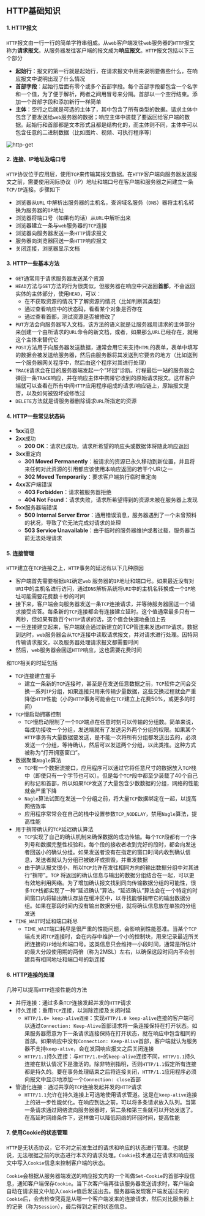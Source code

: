 ## HTTP基础知识

#### 1. HTTP报文

`HTTP`报文由一行一行的简单字符串组成。从`web`客户端发往`web`服务器的`HTTP`报文称为**请求报文**。从服务器发往客户端的报文成为**响应报文**。`HTTP`报文包括以下三个部分

- **起始行**：报文的第一行就是起始行，在请求报文中用来说明要做些什么，在响应报文中说明出现了什么情况
- **首部字段**：起始行后面有零个或多个首部字段。每个首部字段都包含一个名字和一个值，为了便于解析，两者之间用冒号来分隔。首部以一个空行结束。添加一个首部字段和添加新行一样简单
- **主体**：空行之后就是可选的主体了，其中包含了所有类型的数据。请求主体中包含了要发送给`web`服务器的数据；响应主体中装载了要返回给客户端的数据。起始行和首部都是文本形式且都是结构化的，而主体则不同，主体中可以包含任意的二进制数据（比如图片、视频、可执行程序等）

![http-get](https://github.com/zjsyhjh/reading/blob/master/linux/tcp-ip/efficient-web-server/png/get.png?raw=true)



#### 2. 连接、IP地址及端口号 

`HTTP`协议位于应用层，使用`TCP`来传输其报文数据。在`HTTP`客户端向服务器发送报文之前，需要使用网际协议（IP）地址和端口号在客户端和服务器之间建立一条`TCP/IP`连接。步骤如下

- 浏览器从`URL` 中解析出服务器的主机名，查询域名服务（`DNS`）器将主机名转换为服务器的`IP`地址
- 浏览器将端口号（如果有的话）从`URL`中解析出来
- 浏览器建立一条与`web`服务器的`TCP`连接
- 浏览器向服务器发送一条`HTTP`请求报文
- 服务器向浏览器回送一条`HTTP`响应报文
- 关闭连接，浏览器显示文档


#### 3. HTTP一些基本方法

- `GET`通常用于请求服务器发送某个资源
- `HEAD`方法与`GET`方法的行为很类似，但服务器在响应中只返回**首部**，不会返回实体的主体部分，使用`HEAD`，可以：
  - 在不获取资源的情况下了解资源的情况（比如判断其类型）
  - 通过查看响应中的状态码，看看某个对象是否存在
  - 通过查看首部，测试资源是否被修改了
- `PUT`方法会向服务器写入文档，该方法的语义就是让服务器用请求的主体部分来创建一个由所请求的`URL`命令的新文档，或者，如果那么`URL`已经存在，就用这个主体来替代它
- `POST`方法用于向服务器发送数据，通常会用它来支持`HTML`的表单，表单中填写的数据会被发送给服务器，然后由服务器将其发送到它要去的地方（比如送到一个服务器网关程序中，然后由这个程序对其进行处理）
- `TRACE`请求会在目的服务器端发起一个”环回“诊断。行程最后一站的服务器会弹回一条`TRACE`响应，并在响应主体中携带它收到的原始请求报文。这样客户端就可以查看在所有中间`HTTP`应用程序组成的请求/响应链上，原始报文是否，以及如何被毁坏或修改过
- `DELETE`方法就是请服务器删除请求`URL`所指定的资源



#### 4. HTTP一些常见状态码

- **1xx**消息
- **2xx**成功
  - **200 OK**：请求已成功，请求所希望的响应头或数据体将随此响应返回
- **3xx**重定向
  - **301 Moved Permanently**：被请求的资源已永久移动到新位置，并且将来任何对此资源的引用都应该使用本响应返回的若干个URI之一
  - **302 Moved Temporarily**：要求客户端执行临时重定向
- **4xx**客户端错误
  - **403 Forbidden**：请求被服务器拒绝
  - **404 Not Found**：请求失败，请求所希望得到的资源未被在服务器上发现
- **5xx**服务器端错误
  - **500 Internal Server Error**：通用错误消息，服务器遇到了一个未曾预料的状况，导致了它无法完成对请求的处理
  - **503 Service Unavailable**：由于临时的服务器维护或者过载，服务器当前无法处理请求



#### 5. 连接管理 

`HTTP`建立在`TCP`连接之上，`HTTP`事务的延迟有以下几种原因

- 客户端首先需要根据`URI`确定`web` 服务器的`IP`地址和端口号。如果最近没有对`URI`中的主机名进行访问，通过`DNS`解析系统将`URI`中的主机名转换成一个`IP`地址可能需要花费数十秒的时间
- 接下来，客户端会向服务器发送一条`TCP`连接请求，并等待服务器回送一个请求接受应答。每条新的`TCP`连接都会有连接建立延时。这个值通常最多只有一两秒，但如果有数百个`HTTP`请求的话，这个值会快速地叠加上去
- 一旦连接建立起来，客户端就会通过新建立的TCP管道来发送`HTTP`请求。数据到达时，`web`服务器会从`TCP`连接中读取请求报文，并对请求进行处理。因特网传输请求报文，以及服务器处理请求报文都需要时间
- 然后，`web`服务器会回送`HTTP`响应，这也需要花费时间

和`TCP`相关的时延包括

- `TCP`连接建立握手
  - 建立一条新的`TCP`连接时，甚至是在发送任意数据之前，`TCP`软件之间会交换一系列`IP`分组，如果连接只用来传输少量数据，这些交换过程就会严重降低`HTTP`性能（小的`HTTP`事务可能会在`TCP`建立上花费50%，或更多的时间）
- `TCP`慢启动拥塞控制
  - `TCP`慢启动限制了一个`TCP`端点在任意时刻可以传输的分组数。简单来说，每成功接收一个分组，发送端就有了发送另外两个分组的权限。如果某个`HTTP`事务有大量数据要发送，是不能一次将所有分组都发送出去的，必须发送一个分组，等待确认，然后可以发送两个分组，以此类推。这种方式被称为“打开拥塞窗口”。
- 数据聚集`Nagle`算法
  - `TCP`有一个数据流接口，应用程序可以通过它将任意尺寸的数据放入`TCP`栈中（即使只有一个字节也可以）。但是每个`TCP`段中都至少装载了40个自己的标记和首部，所以如果`TCP`发送了大量包含少数数据的分组，网络的性能就会严重下降
  - `Nagle`算法试图在发送一个分组之前，将大量`TCP`数据绑定在一起，以提高网络效率
  - 应用程序常常会在自己的栈中设置参数`TCP_NODELAY`，禁用`Nagle`算法，提高性能
- 用于捎带确认的`TCP`延迟确认算法
  - `TCP`实现了自己的确认机制来确保数据的成功传输。每个`TCP`段都有一个序列号和数据完整性校验和。每个段的接收者收到完好的段时，都会向发送者回送小的确认分组。如果发送者没有在指定的窗口时间内收到确认信息，发送者就认为分组已被破坏或损毁，并重发数据
  - 由于确认报文很小，所以`TCP`允许在发往相同方向的输出数据分组中对其进行“捎带”。`TCP` 将返回的确认信息与输出的数据分组结合在一起，可以更有效地利用网络。为了增加确认报文找到同向传输数据分组的可能性，很多`TCP`栈都实现了一种“延迟确认”算法。“延迟确认”算法会在一个特定的时间窗口内将输出确认存放在缓冲区中，以寻找能够捎带它的输出数据分组。如果在那段时间内没有输出数据分组，就将确认信息放在单独的分组发送
- `TIME_WAIT`时延和端口耗尽
  - `TIME_WAIT`端口耗尽是很严重的性能问题，会影响到性能基准。当某个`TCP` 端点关闭`TCP`连接时，会在内存中维护一个小的控制块，用来记录最近所关闭连接的`IP`地址和端口号。这类信息只会维持一小段时间，通常是所估计的最大分段使用期的两倍（称为2MSL）左右，以确保这段时间内不会创建具有相同地址和端口号的新连接



#### 6. HTTP连接的处理

几种可以提高`HTTP`连接性能的方法

- 并行连接：通过多条`TCP`连接发起并发的`HTTP`请求
- 持久连接：重用`TCP`连接，以消除连接及关闭时延
  - `HTTP/1.0+ keep-alive连接`：实现`HTTP/1.0 keep-alive`连接的客户端可以通过`Connection: Keep-Alive`首部请求将一条连接保持在打开状态。如果服务器愿意为下一条请求连接保持在打开状态，就在响应中包含相同的首部。如果响应中没有`Connection: Keep-Alive`首部，客户端就认为服务器不支持`keep-alive`，会在发回响应报文之后关闭连接
  - `HTTP/1.1`持久连接：与`HTTP/1.0+`的`keep-alive`连接不同，`HTTP/1.1`持久连接在默认情况下是激活的。除非特别指明，否则`HTTP/1.1`假定所有连接都是持久的。要在事务处理结束之后将连接关闭，`HTTP/1.1`应用程序必须向报文中显示地添加一个`Connection: close`首部
- 管道化连接：通过共享的`TCP`连接发起并发的`HTTP`请求
  - `HTTP/1.1`允许在持久连接上可选地使用请求管道。这是在`keep-alive`连接上的进一步性能优化。在响应到达之前，可以将多条请求放入队列。当第一条请求通过网络流向服务器器时，第二条和第三条就可以开始发送了。在高延时网络条件下，这样做可以降低网络的环回时间，提高性能


#### 7. 使用Cookie的状态管理 

`HTTP`是无状态协议，它不对之前发生过的请求和响应的状态进行管理。也就是说，无法根据之前的状态进行本次的请求处理。`Cookie`技术通过在请求和响应报文中写入`Cookie`信息来控制客户端的状态。

`Cookie`会根据从服务器端发送的响应报文内的一个叫做`Set-Cookie`的首部字段信息，通知客户端保存`Cookie`。当下次客户端再往该服务器发送请求时，客户端会自动在请求报文中加入`Cookie`值后发送出去。服务器端发现客户端发送过来的`Cookie`后，会去检查究竟是从哪一个客户端发来的连接请求，然后对比服务器上的记录（称为`Session`），最后得到之前的状态信息。

